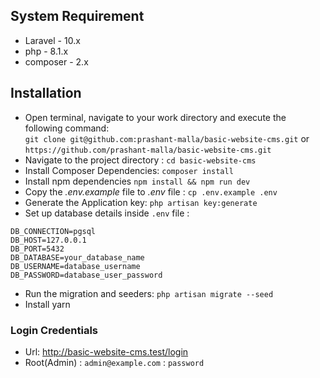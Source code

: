 ## System Requirement
* Laravel - 10.x
* php - 8.1.x
* composer - 2.x  

## Installation
*  Open terminal, navigate to your work directory and execute the following command:   
`git clone git@github.com:prashant-malla/basic-website-cms.git` or `https://github.com/prashant-malla/basic-website-cms.git`    
*  Navigate to the project directory : `cd basic-website-cms`
*  Install Composer Dependencies: `composer install`
* Install npm dependencies `npm install && npm run dev`
*  Copy the _.env.example_ file to _.env_ file : `cp .env.example .env`
*  Generate the Application key: `php artisan key:generate`
*  Set up database details inside `.env` file :    
```
DB_CONNECTION=pgsql
DB_HOST=127.0.0.1
DB_PORT=5432
DB_DATABASE=your_database_name
DB_USERNAME=database_username
DB_PASSWORD=database_user_password
```
* Run the migration and seeders: `php artisan migrate --seed`
* Install yarn

### Login Credentials
* Url: http://basic-website-cms.test/login
* Root(Admin) : `admin@example.com` : `password`
